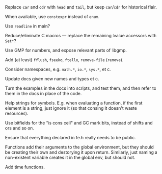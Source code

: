 Replace `car` and `cdr` with `head` and `tail`, but keep `car`/`cdr` for
historical flair.

When available, use `constexpr` instead of `enum`.

Use `readline` in main?

Reduce/eliminate C macros — replace the remaining lvalue accessors with `Set*`?

Use GMP for numbers, and expose relevant parts of libgmp.

Add (at least) `fflush`, `fseeko`, `ftello`, `remove-file` (`remove`).

Consider namespaces, e.g. `math.*`, `io.*`, `sys.*`, et c.

Update docs given new names and types et c.

Turn the examples in the docs into scripts, and test them, and then refer to
them in the docs in place of the code.

Help strings for symbols. E.g. when evaluating a function, if the first element
is a string, just ignore it (so that consing it doesn't waste resources).

Use bitfields for the "is cons cell" and GC mark bits, instead of shifts and ors
and so on.

Ensure that everything declared in fe.h really needs to be public.

Functions add their arguments to the global environment, but they should be
creating their own and destorying it upon return. Similarly, just naming a
non-existent variable creates it in the global env, but should not.

Add time functions.
